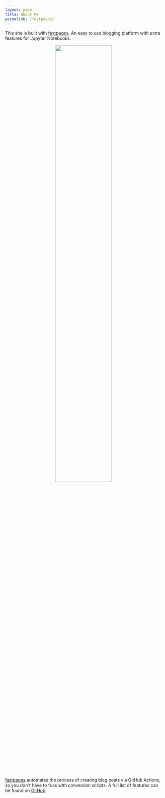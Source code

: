 ```yaml
---
layout: page
title: About Me
permalink: /fastpages/
---
```


This site is built with [fastpages](https://github.com/fastai/fastpages), An easy to use blogging platform with extra features for Jupyter Notebooks.
 
 <p align="center">
  <img src="https://github.com/fastai/fastpages/raw/master/images/diagram.png" width="60%">
</p>

[fastpages](https://github.com/fastai/fastpages) automates the process of creating blog posts via GitHub Actions, so you don't have to fuss with conversion scripts.  A full list of features can be found on [GitHub](https://github.com/fastai/fastpages).  



[^1]:a blogging platform that natively supports Jupyter notebooks in addition to other formats.
